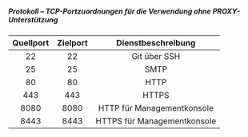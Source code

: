 ##### Protokoll – TCP-Portzuordnungen für die Verwendung ohne PROXY-Unterstützung

| Quellport | Zielport |     Dienstbeschreibung      |
|:---------:|:--------:|:---------------------------:|
|    22     |    22    |        Git über SSH         |
|    25     |    25    |            SMTP             |
|    80     |    80    |            HTTP             |
|    443    |   443    |            HTTPS            |
|   8080    |   8080   | HTTP für Managementkonsole  |
|   8443    |   8443   | HTTPS für Managementkonsole |
